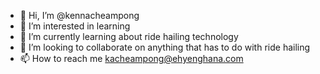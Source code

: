 - 👋 Hi, I’m @kennacheampong
- 👀 I’m interested in learning
- 🌱 I’m currently learning about ride hailing technology
- 💞️ I’m looking to collaborate on anything that has to do with ride hailing
- 📫 How to reach me kacheampong@ehyenghana.com

<!---
kennacheampong/kennacheampong is a ✨ special ✨ repository because its `README.md` (this file) appears on your GitHub profile.
You can click the Preview link to take a look at your changes.
--->
